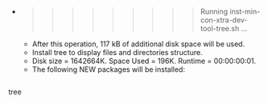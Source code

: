 * >>>>>>>>> Running inst-min-con-xtra-dev-tool-tree.sh ...
  * After this operation, 117 kB of additional disk space will be used.
  * Install tree to display files and directories structure.
  * Disk size = 1642664K. Space Used = 196K. Runtime = 00:00:00:01.
  * The following NEW packages will be installed:
  ```bash
tree
  ```
